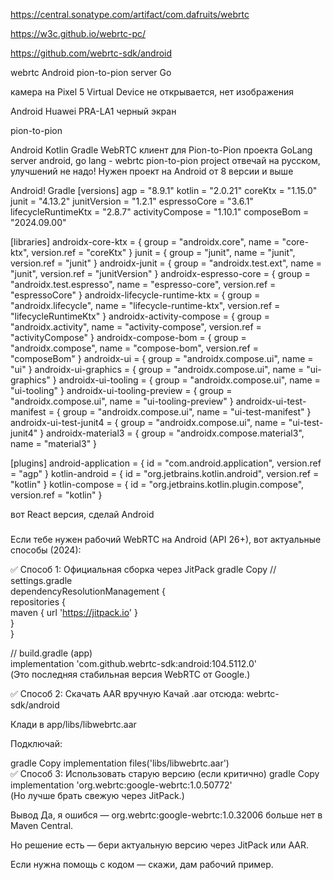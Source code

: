 https://central.sonatype.com/artifact/com.dafruits/webrtc

https://w3c.github.io/webrtc-pc/

https://github.com/webrtc-sdk/android

webrtc Android pion-to-pion  server Go

камера на Pixel 5 Virtual Device не открывается, нет изображения

Android Huawei PRA-LA1 черный экран

pion-to-pion

Android Kotlin Gradle WebRTC клиент для Pion-to-Pion проекта GoLang server
android, go lang - webrtc  pion-to-pion project отвечай на русском, улучшений не надо! Нужен проект на Android от 8 версии и выше

Android! Gradle
[versions]
agp = "8.9.1"
kotlin = "2.0.21"
coreKtx = "1.15.0"
junit = "4.13.2"
junitVersion = "1.2.1"
espressoCore = "3.6.1"
lifecycleRuntimeKtx = "2.8.7"
activityCompose = "1.10.1"
composeBom = "2024.09.00"

[libraries]
androidx-core-ktx = { group = "androidx.core", name = "core-ktx", version.ref = "coreKtx" }
junit = { group = "junit", name = "junit", version.ref = "junit" }
androidx-junit = { group = "androidx.test.ext", name = "junit", version.ref = "junitVersion" }
androidx-espresso-core = { group = "androidx.test.espresso", name = "espresso-core", version.ref = "espressoCore" }
androidx-lifecycle-runtime-ktx = { group = "androidx.lifecycle", name = "lifecycle-runtime-ktx", version.ref = "lifecycleRuntimeKtx" }
androidx-activity-compose = { group = "androidx.activity", name = "activity-compose", version.ref = "activityCompose" }
androidx-compose-bom = { group = "androidx.compose", name = "compose-bom", version.ref = "composeBom" }
androidx-ui = { group = "androidx.compose.ui", name = "ui" }
androidx-ui-graphics = { group = "androidx.compose.ui", name = "ui-graphics" }
androidx-ui-tooling = { group = "androidx.compose.ui", name = "ui-tooling" }
androidx-ui-tooling-preview = { group = "androidx.compose.ui", name = "ui-tooling-preview" }
androidx-ui-test-manifest = { group = "androidx.compose.ui", name = "ui-test-manifest" }
androidx-ui-test-junit4 = { group = "androidx.compose.ui", name = "ui-test-junit4" }
androidx-material3 = { group = "androidx.compose.material3", name = "material3" }

[plugins]
android-application = { id = "com.android.application", version.ref = "agp" }
kotlin-android = { id = "org.jetbrains.kotlin.android", version.ref = "kotlin" }
kotlin-compose = { id = "org.jetbrains.kotlin.plugin.compose", version.ref = "kotlin" }


вот React версия, сделай Android




###   ##################################

Если тебе нужен рабочий WebRTC на Android (API 26+), вот актуальные способы (2024):

✅ Способ 1: Официальная сборка через JitPack
gradle
Copy
// settings.gradle  
dependencyResolutionManagement {  
repositories {  
maven { url 'https://jitpack.io' }  
}  
}

// build.gradle (app)  
implementation 'com.github.webrtc-sdk:android:104.5112.0'  
(Это последняя стабильная версия WebRTC от Google.)

✅ Способ 2: Скачать AAR вручную
Качай .aar отсюда: webrtc-sdk/android

Клади в app/libs/libwebrtc.aar

Подключай:

gradle
Copy
implementation files('libs/libwebrtc.aar')  
✅ Способ 3: Использовать старую версию (если критично)
gradle
Copy
implementation 'org.webrtc:google-webrtc:1.0.50772'  
(Но лучше брать свежую через JitPack.)

Вывод
Да, я ошибся — org.webrtc:google-webrtc:1.0.32006 больше нет в Maven Central.

Но решение есть — бери актуальную версию через JitPack или AAR.

Если нужна помощь с кодом — скажи, дам рабочий пример.

